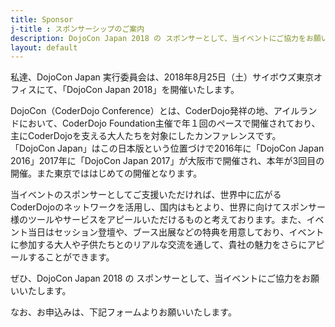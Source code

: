 ```yaml
---
title: Sponsor
j-title : スポンサーシップのご案内
description: DojoCon Japan 2018 の スポンサーとして、当イベントにご協力をお願いいたします。
layout: default
---
```


私達、DojoCon Japan 実行委員会は、2018年8月25日（土）サイボウズ東京オフィスにて、「DojoCon Japan 2018」を開催いたします。

DojoCon（CoderDojo Conference）とは、CoderDojo発祥の地、アイルランドにおいて、CoderDojo Foundation主催で年１回のペースで開催されており、主にCoderDojoを支える大人たちを対象にしたカンファレンスです。 「DojoCon Japan」はこの日本版という位置づけで2016年に「DojoCon Japan 2016」2017年に「DojoCon Japan 2017」が大阪市で開催され、本年が3回目の開催。また東京でははじめての開催となります。

当イベントのスポンサーとしてご支援いただければ、世界中に広がるCoderDojoのネットワークを活用し、国内はもとより、世界に向けてスポンサー様のツールやサービスをアピールいただけるものと考えております。また、イベント当日はセッション登壇や、ブース出展などの特典を用意しており、イベントに参加する大人や子供たちとのリアルな交流を通して、貴社の魅力をさらにアピールすることができます。

ぜひ、DojoCon Japan 2018 の スポンサーとして、当イベントにご協力をお願いいたします。

なお、お申込みは、下記フォームよりお願いいたします。